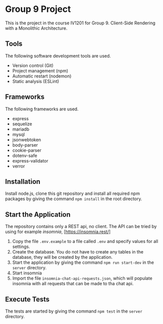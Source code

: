 # Group 9 Project

This is the project in the course IV1201 for Group 9. Client-Side Rendering with a Monolithic Architecture. 

## Tools

The following software development tools are used.

- Version control (Git)
- Project management (npm)
- Automatic restart (nodemon)
- Static analysis (ESLint)

## Frameworks

The following frameworks are used.

- express
- sequelize
- mariadb
- mysql
- jsonwebtoken
- body-parser
- cookie-parser
- dotenv-safe
- express-validator
- verror

## Installation

Install node.js, clone this git repository and install all required npm packages by giving the command `npm install` in the root directory.

## Start the Application

The repository contains only a REST api, no client. The API can be tried by using for example *insomnia*, [https://insomnia.rest/]

1. Copy the file `.env.example` to a file called `.env` and specify values for all settings.
1. Create the database. You do not have to create any tables in the database, they will be created by the application.
1. Start the application by giving the command `npm run start-dev` in the `server` directory.
1. Start insomnia
1. Import the file `insomnia-chat-api-requests.json`, which will populate insomnia with all requests that can be made to tha chat api.

## Execute Tests

The tests are started by giving the command `npm test` in the `server` directory.
